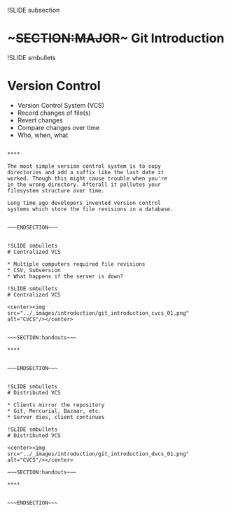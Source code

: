 !SLIDE subsection
# ~~~SECTION:MAJOR~~~ Git Introduction

!SLIDE smbullets
# Version Control

* Version Control System (VCS)
* Record changes of file(s)
* Revert changes
* Compare changes over time
* Who, when, what

~~~SECTION:handouts~~~

****

The most simple version control system is to copy
directories and add a suffix like the last date it
worked. Though this might cause trouble when you're
in the wrong directory. Afterall it pollutes your
filesystem structure over time.

Long time ago developers invented version control
systems which store the file revisions in a database.


~~~ENDSECTION~~~


!SLIDE smbullets
# Centralized VCS

* Multiple computers required file revisions
* CSV, Subversion
* What happens if the server is down?

!SLIDE smbullets
# Centralized VCS

<center><img src="../_images/introduction/git_introduction_cvcs_01.png" alt="CVCS"/></center>


~~~SECTION:handouts~~~

****


~~~ENDSECTION~~~


!SLIDE smbullets
# Distributed VCS

* Clients mirror the repository
* Git, Mercurial, Bazaar, etc.
* Server dies, client continues

!SLIDE smbullets
# Distributed VCS

<center><img src="../_images/introduction/git_introduction_dvcs_01.png" alt="CVCS"/></center>

~~~SECTION:handouts~~~

****


~~~ENDSECTION~~~


